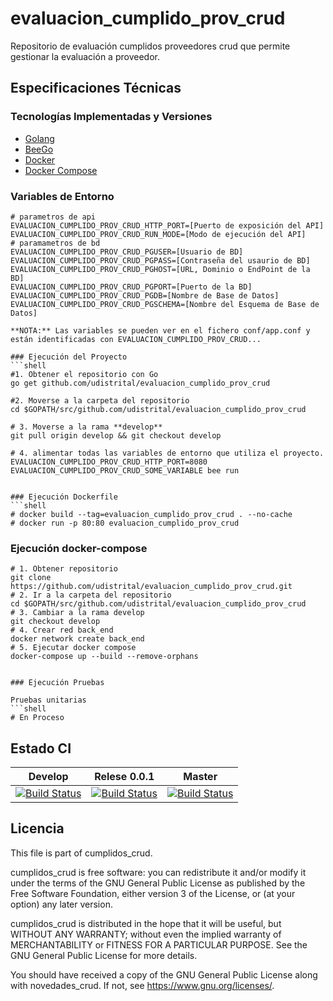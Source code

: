 # evaluacion_cumplido_prov_crud

Repositorio de evaluación cumplidos proveedores crud que permite gestionar la evaluación a proveedor.


## Especificaciones Técnicas

### Tecnologías Implementadas y Versiones
* [Golang](https://github.com/udistrital/introduccion_oas/blob/master/instalacion_de_herramientas/golang.md)
* [BeeGo](https://github.com/udistrital/introduccion_oas/blob/master/instalacion_de_herramientas/beego.md)
* [Docker](https://docs.docker.com/engine/install/ubuntu/)
* [Docker Compose](https://docs.docker.com/compose/)

### Variables de Entorno
```shell
# parametros de api
EVALUACION_CUMPLIDO_PROV_CRUD_HTTP_PORT=[Puerto de exposición del API]
EVALUACION_CUMPLIDO_PROV_CRUD_RUN_MODE=[Modo de ejecución del API]
# paramametros de bd
EVALUACION_CUMPLIDO_PROV_CRUD_PGUSER=[Usuario de BD]
EVALUACION_CUMPLIDO_PROV_CRUD_PGPASS=[Contraseña del usaurio de BD]
EVALUACION_CUMPLIDO_PROV_CRUD_PGHOST=[URL, Dominio o EndPoint de la BD]
EVALUACION_CUMPLIDO_PROV_CRUD_PGPORT=[Puerto de la BD]
EVALUACION_CUMPLIDO_PROV_CRUD_PGDB=[Nombre de Base de Datos]
EVALUACION_CUMPLIDO_PROV_CRUD_PGSCHEMA=[Nombre del Esquema de Base de Datos]

**NOTA:** Las variables se pueden ver en el fichero conf/app.conf y están identificadas con EVALUACION_CUMPLIDO_PROV_CRUD...

### Ejecución del Proyecto
```shell
#1. Obtener el repositorio con Go
go get github.com/udistrital/evaluacion_cumplido_prov_crud

#2. Moverse a la carpeta del repositorio
cd $GOPATH/src/github.com/udistrital/evaluacion_cumplido_prov_crud

# 3. Moverse a la rama **develop**
git pull origin develop && git checkout develop

# 4. alimentar todas las variables de entorno que utiliza el proyecto.
EVALUACION_CUMPLIDO_PROV_CRUD_HTTP_PORT=8080 EVALUACION_CUMPLIDO_PROV_CRUD_SOME_VARIABLE bee run


### Ejecución Dockerfile
```shell
# docker build --tag=evaluacion_cumplido_prov_crud . --no-cache
# docker run -p 80:80 evaluacion_cumplido_prov_crud
```

### Ejecución docker-compose
```shell
# 1. Obtener repositorio
git clone https://github.com/udistrital/evaluacion_cumplido_prov_crud.git
# 2. Ir a la carpeta del repositorio
cd $GOPATH/src/github.com/udistrital/evaluacion_cumplido_prov_crud
# 3. Cambiar a la rama develop
git checkout develop
# 4. Crear red back_end
docker network create back_end
# 5. Ejecutar docker compose
docker-compose up --build --remove-orphans


### Ejecución Pruebas

Pruebas unitarias
```shell
# En Proceso
```
## Estado CI

| Develop | Relese 0.0.1 | Master |
| -- | -- | -- |
| [![Build Status](https://hubci.portaloas.udistrital.edu.co/api/badges/udistrital/revision_cumplidos_proveedores_crud/status.svg?ref=refs/heads/develop)](https://hubci.portaloas.udistrital.edu.co/udistrital/revision_cumplidos_proveedores_crud) | [![Build Status](https://hubci.portaloas.udistrital.edu.co/api/badges/udistrital/revision_cumplidos_proveedores_crud/status.svg?ref=refs/heads/release/0.0.1)](https://hubci.portaloas.udistrital.edu.co/udistrital/revision_cumplidos_proveedores_crud) | [![Build Status](https://hubci.portaloas.udistrital.edu.co/api/badges/udistrital/revision_cumplidos_proveedores_crud/status.svg)](https://hubci.portaloas.udistrital.edu.co/udistrital/revision_cumplidos_proveedores_crud) |


## Licencia

This file is part of cumplidos_crud.

cumplidos_crud is free software: you can redistribute it and/or modify it under the terms of the GNU General Public License as published by the Free Software Foundation, either version 3 of the License, or (at your option) any later version.

cumplidos_crud is distributed in the hope that it will be useful, but WITHOUT ANY WARRANTY; without even the implied warranty of MERCHANTABILITY or FITNESS FOR A PARTICULAR PURPOSE. See the GNU General Public License for more details.

You should have received a copy of the GNU General Public License along with novedades_crud. If not, see https://www.gnu.org/licenses/.